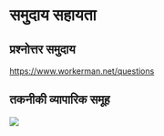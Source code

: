 # समुदाय सहायता

## प्रश्नोत्तर समुदाय

https://www.workerman.net/questions

## तकनीकी व्यापारिक समूह

![](../assets/img/webman-qun-qr.jpg)
